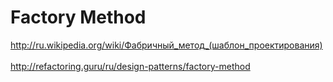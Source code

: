 <h1>Factory Method</h1>

<http://ru.wikipedia.org/wiki/Фабричный_метод_(шаблон_проектирования)>
<br/>
<br/>
<http://refactoring.guru/ru/design-patterns/factory-method>

